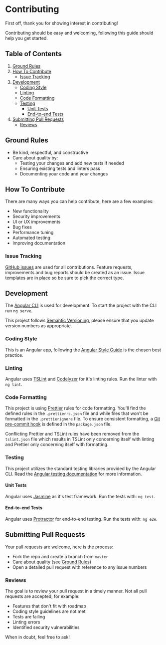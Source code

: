 # Contributing
First off, thank you for showing interest in contributing!

Contributing should be easy and welcoming, following this guide should help you get started.

## Table of Contents
1. [Ground Rules](#ground-rules)
2. [How To Contribute](#how-to-contribute)
    - [Issue Tracking](#issue-tracking)
3. [Development](#development)
    - [Coding Style](#coding-style)
    - [Linting](#linting)
    - [Code Formatting](#code-formatting)
    - [Testing](#testing)
        - [Unit Tests](#unit-tests)
        - [End-to-end Tests](#end-to-end-tests)
4. [Submitting Pull Requests](#submitting-pull-requests)
    - [Reviews](#reviews)

## Ground Rules
- Be kind, respectful, and constructive
- Care about quality by:
    - Testing your changes and add new tests if needed
    - Ensuring existing tests and linters pass
    - Documenting your code and your changes

## How To Contribute
There are many ways you can help contribute, here are a few examples:
- New functionality
- Security improvements
- UI or UX improvements
- Bug fixes
- Performance tuning
- Automated testing
- Improving documentation

### Issue Tracking
[GitHub issues] are used for all contributions. Feature requests, improvements and bug reports should be created as an 
issue. Issue templates are in place so be sure to pick the correct type.

## Development
The [Angular CLI] is used for development. To start the project with the CLI run `ng serve`.

This project follows [Semantic Versioning], please ensure that you update version numbers as appropriate.

### Coding Style
This is an Angular app, following the [Angular Style Guide] is the chosen best practice.

### Linting
Angular uses [TSLint] and [Codelyzer] for it's linting rules. Run the linter with `ng lint`.

### Code Formatting
This project is using [Prettier] rules for code formatting. You'll find the defined rules in the `.prettierrc.json` file 
and while files that won't be formatted in the `.prettierignore` file. To ensure consistent formatting, a 
[Git pre-commit hook] is defined in the `package.json` file.

Conflicting Prettier and TSLint rules have been removed from the `tslint.json` file which results in TSLint only 
concerning itself with linting and Prettier only concerning itself with formatting.

### Testing
This project utilizes the standard testing libraries provided by the Angular CLI. Read the 
[Angular testing documentation] for more information.

#### Unit Tests
Angular uses [Jasmine] as it's test framework. Run the tests with: `ng test`.

#### End-to-end Tests
Angular uses [Protractor] for end-to-end testing. Run the tests with: `ng e2e`.

## Submitting Pull Requests
Your pull requests are welcome, here is the process:
- Fork the repo and create a branch from `master`
- Care about quality (see [Ground Rules])
- Open a detailed pull request with reference to any issue numbers

### Reviews
The goal is to review your pull request in a timely manner. Not all pull requests are accepted, for example:
- Features that don't fit with roadmap
- Coding style guidelines are not met
- Tests are failing
- Linting errors
- Identified security vulnerabilities

When in doubt, feel free to ask!

[Github issues]: https://github.com/jvendryes/SafeD3C0D3/issues
[Ground Rules]: #ground-rules
[Angular Style Guide]: https://angular.io/guide/styleguide
[Angular CLI]: https://cli.angular.io/
[Semantic Versioning]: https://semver.org/spec/v2.0.0.html
[Angular testing documentation]: https://angular.io/guide/testing
[Jasmine]: https://jasmine.github.io/
[Protractor]: https://www.protractortest.org/
[Prettier]: https://prettier.io/
[Git pre-commit hook]: https://git-scm.com/book/en/v2/Customizing-Git-Git-Hooks
[TSLint]: https://palantir.github.io/tslint/
[Codelyzer]: https://github.com/mgechev/codelyzer
